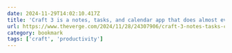 ```yaml
---
date: 2024-11-29T14:02:10.417Z
title: 'Craft 3 is a notes, tasks, and calendar app that does almost everything right - The Verge'
url: https://www.theverge.com/2024/11/28/24307906/craft-3-notes-tasks-calendar-app-mac-iphone-windows
category: bookmark
tags: ['craft', 'productivity']
---
```


